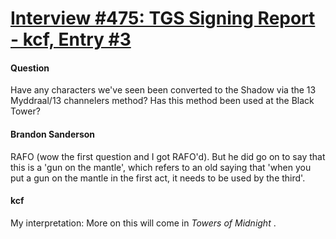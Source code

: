 # [Interview #475: TGS Signing Report - kcf, Entry #3](https://www.theoryland.com/intvmain.php?i=475#3)

#### Question

Have any characters we've seen been converted to the Shadow via the 13 Myddraal/13 channelers method? Has this method been used at the Black Tower?

#### Brandon Sanderson

RAFO (wow the first question and I got RAFO'd). But he did go on to say that this is a 'gun on the mantle', which refers to an old saying that 'when you put a gun on the mantle in the first act, it needs to be used by the third'.

#### kcf

My interpretation: More on this will come in
*Towers of Midnight*
.

